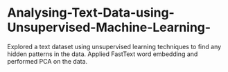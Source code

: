 # Analysing-Text-Data-using-Unsupervised-Machine-Learning-
Explored a text dataset using unsupervised learning techniques to find any hidden patterns in the data. Applied FastText word embedding and performed PCA on the data.
